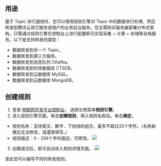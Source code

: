 
## 用途
基于 Topic 进行通信时，您可以使用规则引擎对 Topic 中的数据进行处理，然后转发到腾讯云其它服务或用户的业务后台服务。您无需购买服务器部署分布式架构，只需通过规则引擎在控制台上进行配置即可实现采集 + 计算 + 存储等全栈服务。以下是支持转发的类型：
- 数据转发到另一个 Topic。
- 数据转发到第三方服务。
- 数据转发到消息队列 CKafka。
- 数据转发到时序数据库 CTSDB。
- 数据转发到云数据库 MySQL。
- 数据转发到云数据库 MongoDB。

## 创建规则
1. 登录 [物联网开发平台控制台](https://console.cloud.tencent.com/iotexplorer)， 选择左侧菜单**规则引擎**。
2. 进入规则引擎页面，单击**创建规则**，填入规则名称后，单击**确定**。
 - 规则名称：支持英文、数字、下划线的组合，最多不超过32个字符。（名称新建后无法修改，请谨慎填写。）
 - 规则描述：0 - 256个字的描述，可修改。
![](https://main.qcloudimg.com/raw/1884acbc8e2042b8aead2f85adc1d416.png)
3. 创建成功后，即可自动进入规则详情页面。
![](https://main.qcloudimg.com/raw/66375d8ce7f5c30a58c918ef529f50c5.png)

至此您可以编写不同的转发规则。


